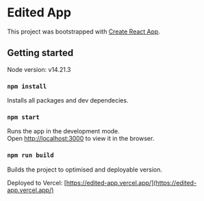 # Edited App

This project was bootstrapped with [Create React App](https://github.com/facebook/create-react-app).

## Getting started

Node version: v14.21.3

### `npm install`

Installs all packages and dev dependecies.

### `npm start`

Runs the app in the development mode.\
Open [http://localhost:3000](http://localhost:3000) to view it in the browser.

### `npm run build`

Builds the project to optimised and deployable version.

Deployed to Vercel: [https://edited-app.vercel.app/](https://edited-app.vercel.app/)